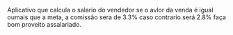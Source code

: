Aplicativo que calcula o salario do vendedor
se o avlor da venda é igual oumais que a meta, a comissão sera de 3.3%
caso contrario será 2.8%
faça bom proveito assalariado.
